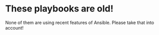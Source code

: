 # These playbooks are old!

None of them are using recent features of Ansible. Please take that into account!
